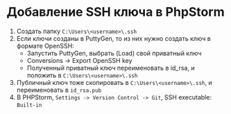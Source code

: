 # Добавление SSH ключа в PhpStorm

1. Создать папку ```C:\Users\<username>\.ssh```
2. Если ключи созданы в PuttyGen, то из них нужно создать ключ в формате OpenSSH:
   - Запустить PuttyGen, выбрать (Load) свой приватный ключ
   - Conversions -> Export OpenSSH key
   - Полученный приватный ключ переименовать в id_rsa, и положить в ```C:\Users\<username>\.ssh```
3. Публичный ключ тоже скопировать в ```C:\Users\<username>\.ssh```, и переименовать в ```id_rsa.pub```
4. В PHPStorm, ```Settings -> Version Control -> Git```, SSH executable: ```Built-in```
